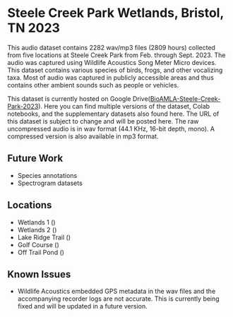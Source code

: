 # Steele Creek Park Wetlands, Bristol, TN 2023
This audio dataset contains 2282 wav/mp3 files (2809 hours) collected from five locations at Steele Creek Park from Feb. through Sept. 2023. The audio was captured using Wildlife Acoustics Song Meter Micro devices. This dataset contains various species of birds, frogs, and other vocalizing taxa. Most of audio was captured in publicly accessible areas and thus contains other ambient sounds such as people or vehicles.

This dataset is currently hosted on Google Drive(<a href="https://drive.google.com/drive/folders/1ebo4NlRiIJ1-hGhoMof4TNl0sVLF9ANv?usp=drive_link">BioAMLA-Steele-Creek-Park-2023</a>). Here you can find multiple versions of the dataset, Colab notebooks, and the supplementary datasets also found here. The URL of this dataset is subject to change and will be posted here. The raw uncompressed audio is in wav format (44.1 KHz, 16-bit depth, mono). A compressed version is also available in mp3 format. 

## Future Work
  - Species annotations
  - Spectrogram datasets

## Locations
  - Wetlands 1 (<a href=""></a>)
  - Wetlands 2 (<a href=""></a>)
  - Lake Ridge Trail (<a href=""></a>)
  - Golf Course (<a href=""></a>)
  - Off Trail Pond (<a href=""></a>)

## Known Issues
 - Wildlife Acoustics embedded GPS metadata in the wav files and the accompanying recorder logs are not accurate. This is currently being fixed and will be updated in a future version.
